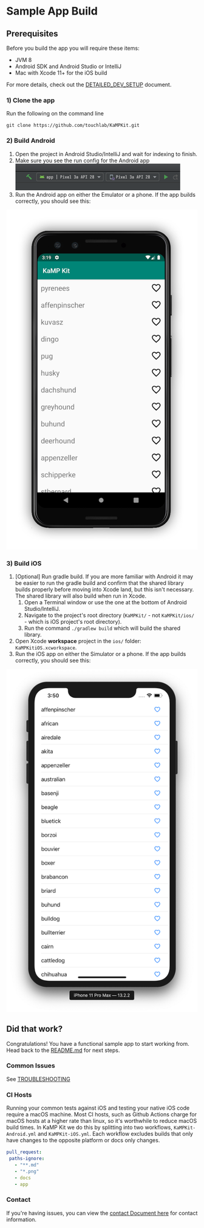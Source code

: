 # Sample App Build

## Prerequisites
Before you build the app you will require these items:

* JVM 8
* Android SDK and Android Studio or IntelliJ
* Mac with Xcode 11+ for the iOS build

For more details, check out the [DETAILED_DEV_SETUP](DETAILED_DEV_SETUP.md) document.

### 1) Clone the app
Run the following on the command line
```
git clone https://github.com/touchlab/KaMPKit.git
```

### 2) Build Android
1. Open the project in Android Studio/IntelliJ and wait for indexing to finish.
2. Make sure you see the run config for the Android app                    
![](runconfig.png)
3. Run the Android app on either the Emulator or a phone. If the app builds correctly, you should see this:

![](Screenshots/kampScreenshotAndroid.png)

### 3) Build iOS

1. [Optional] Run gradle build. If you are more familiar with Android it may be easier to run the gradle build and confirm that the shared library builds properly before moving into Xcode land, but this isn't necessary. The shared library will also build when run in Xcode.
   1. Open a Terminal window or use the one at the bottom of Android Studio/IntelliJ. 
   2. Navigate to the project's root directory (`KaMPKit/` - not `KaMPKit/ios/` - which is iOS project's root directory). 
   3. Run the command `./gradlew build` which will build the shared library.
2. Open Xcode **workspace** project in the `ios/` folder: `KaMPKitiOS.xcworkspace`.
3. Run the iOS app on either the Simulator or a phone. If the app builds correctly, you should see this:

![](Screenshots/kampScreenshotiOS.png)

## Did that work?

Congratulations! You have a functional sample app to start working from. Head back to the [README.md](../README.md#Sanity-Check) for next steps.

### Common Issues

See [TROUBLESHOOTING](TROUBLESHOOTING.md)

### CI Hosts
Running your common tests against iOS and testing your native iOS code require a macOS machine. Most CI hosts, such as Github Actions charge for macOS hosts at a higher rate than linux, so it's worthwhile to reduce macOS build times. In KaMP Kit we do this by splitting into two workflows, `KaMPKit-Android.yml` and `KaMPKit-iOS.yml`. Each workflow excludes builds that only have changes to the opposite platform or docs only changes.

```yaml
pull_request:
 paths-ignore:
   - "**.md"
   - "*.png"
   - docs
   - app
```

### Contact

If you're having issues, you can view the [contact Document here](https://github.com/touchlab/KaMPKit/blob/master/CONTACT_US.md) for contact information.

